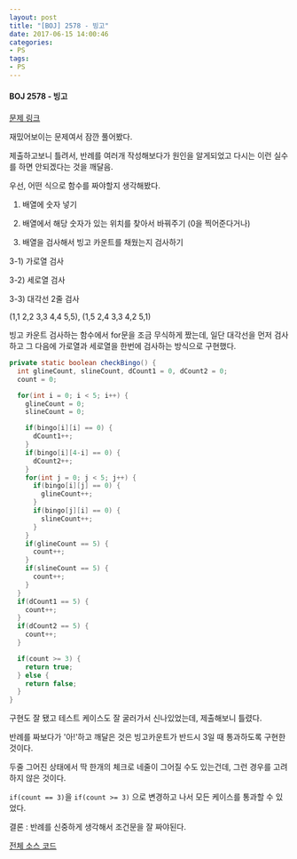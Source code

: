 ```yaml
---
layout: post
title: "[BOJ] 2578 - 빙고"
date: 2017-06-15 14:00:46
categories:
- PS
tags:
- PS
---
```


#### BOJ 2578 - 빙고

[문제 링크](https://www.acmicpc.net/problem/2578)

재밌어보이는 문제여서 잠깐 풀어봤다.

제출하고보니 틀려서, 반례를 여러개 작성해보다가 원인을 알게되었고 다시는 이런 실수를 하면 안되겠다는 것을 깨달음.

우선, 어떤 식으로 함수를 짜야할지 생각해봤다.

1) 배열에 숫자 넣기

2) 배열에서 해당 숫자가 있는 위치를 찾아서 바꿔주기 (0을 찍어준다거나)

3) 배열을 검사해서 빙고 카운트를 채웠는지 검사하기

 3-1) 가로열 검사

 3-2) 세로열 검사

 3-3) 대각선 2줄 검사

 (1,1 2,2 3,3 4,4 5,5), (1,5 2,4 3,3 4,2 5,1)



빙고 카운트 검사하는 함수에서 for문을 조금 무식하게 짰는데, 일단 대각선을 먼저 검사하고 그 다음에 가로열과 세로열을 한번에 검사하는 방식으로 구현했다.

```java
private static boolean checkBingo() {
  int glineCount, slineCount, dCount1 = 0, dCount2 = 0;
  count = 0;

  for(int i = 0; i < 5; i++) {
    glineCount = 0;
    slineCount = 0;

    if(bingo[i][i] == 0) {
      dCount1++;
    }
    if(bingo[i][4-i] == 0) {
      dCount2++;
    }
    for(int j = 0; j < 5; j++) {
      if(bingo[i][j] == 0) {
        glineCount++;
      }
      if(bingo[j][i] == 0) {
        slineCount++;
      }
    }
    if(glineCount == 5) {
      count++;
    }
    if(slineCount == 5) {
      count++;
    }
  }
  if(dCount1 == 5) {
    count++;
  }
  if(dCount2 == 5) {
    count++;
  }

  if(count >= 3) {
    return true;
  } else {
    return false;
  }
}
```



구현도 잘 됐고 테스트 케이스도 잘 굴러가서 신나있었는데, 제출해보니 틀렸다.



반례를 짜보다가 '아!'하고 깨달은 것은 빙고카운트가 반드시 3일 때 통과하도록 구현한 것이다.

두줄 그어진 상태에서 딱 한개의 체크로 네줄이 그어질 수도 있는건데, 그런 경우를 고려하지 않은 것이다.

`if(count == 3)`을 `if(count >= 3)` 으로 변경하고 나서 모든 케이스를 통과할 수 있었다.



결론 : 반례를 신중하게 생각해서 조건문을 잘 짜야된다.



[전체 소스 코드](https://github.com/joshua-qa/PS/blob/master/BOJ/2000/2578.java)
